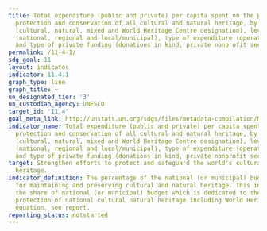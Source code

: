 ```yaml
---
title: Total expenditure (public and private) per capita spent on the preservation,
  protection and conservation of all cultural and natural heritage, by type of heritage
  (cultural, natural, mixed and World Heritage Centre designation), level of government
  (national, regional and local/municipal), type of expenditure (operating expenditure/investment)
  and type of private funding (donations in kind, private nonprofit sector and sponsorship)
permalink: /11-4-1/
sdg_goal: 11
layout: indicator
indicator: 11.4.1
graph_type: line
graph_title: ~
un_designated_tier: '3'
un_custodian_agency: UNESCO
target_id: '11.4'
goal_meta_link: http://unstats.un.org/sdgs/files/metadata-compilation/Metadata-Goal-11.pdf
indicator_name: Total expenditure (public and private) per capita spent on the preservation,
  protection and conservation of all cultural and natural heritage, by type of heritage
  (cultural, natural, mixed and World Heritage Centre designation), level of government
  (national, regional and local/municipal), type of expenditure (operating expenditure/investment)
  and type of private funding (donations in kind, private nonprofit sector and sponsorship)
target: Strengthen efforts to protect and safeguard the world's cultural and natural
  heritage.
indicator_definition: The percentage of the national (or municipal) budget provided
  for maintaining and preserving cultural and natural heritage. This indicator represents
  the share of national (or municipal) budget which is dedicated to the safeguarding,
  protection of national cultural natural heritage including World Heritage sites.  for
  equation, see report.
reporting_status: notstarted
---
```

